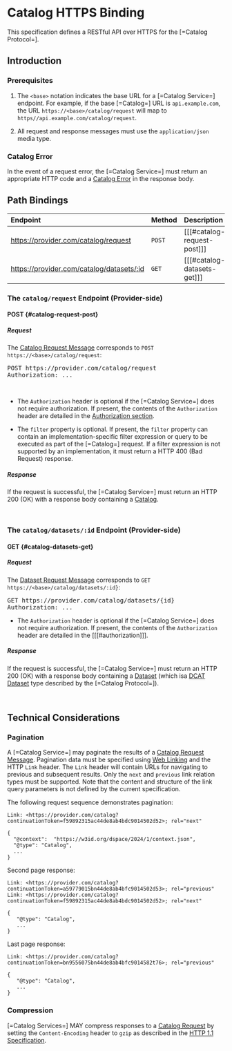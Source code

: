 # Catalog HTTPS Binding

This specification defines a RESTful API over HTTPS for the [=Catalog Protocol=].

## Introduction

### Prerequisites

1. The `<base>` notation indicates the base URL for a [=Catalog Service=] endpoint. For example, if the base [=Catalog=]
   URL is `api.example.com`, the URL `https://<base>/catalog/request` will map
   to `https//api.example.com/catalog/request`.

2. All request and response messages must use the `application/json` media type.

### Catalog Error

In the event of a request error, the [=Catalog Service=] must return an appropriate HTTP code and
a [Catalog Error](#error-catalog-error) in the response body.

## Path Bindings

| Endpoint                                  | Method | Description                 |
|:------------------------------------------|:-------|:----------------------------|
| https://provider.com/catalog/request      | `POST` | [[[#catalog-request-post]]] |
| https://provider.com/catalog/datasets/:id | `GET`  | [[[#catalog-datasets-get]]] |

### The `catalog/request` Endpoint (Provider-side)

#### POST {#catalog-request-post}

##### Request

The [Catalog Request Message](#catalog-request-message) corresponds to `POST https://<base>/catalog/request`:

<aside class="example" title="Catalog Request Message Request">
    <pre class="http">POST https://provider.com/catalog/request
Authorization: ...</pre>
    <pre class="json" data-include="message/example/catalog-request-message.json">
    </pre>
</aside>

- The `Authorization` header is optional if the [=Catalog Service=] does not require authorization. If present, the
  contents of the `Authorization` header are detailed in
  the [Authorization section](../common/common.binding.https.md#2-authorization).

- The `filter` property is optional. If present, the `filter` property can contain an implementation-specific filter
  expression or query to be executed as part of the [=Catalog=] request. If a filter expression is not supported by an
  implementation, it must return a HTTP 400 (Bad Request) response.

##### Response

If the request is successful, the [=Catalog Service=] must return an HTTP 200 (OK) with a response body containing
a [Catalog](#ack-catalog).

<aside class="example" title="Catalog Response">
    <pre class="json" data-include="message/example/catalog.json">
    </pre>
</aside>

### The `catalog/datasets/:id` Endpoint (Provider-side)

#### GET {#catalog-datasets-get}

##### Request

The [Dataset Request Message](#dataset-request-message) corresponds
to `GET https://<base>/catalog/datasets/:id}`:

<aside class="example" title="Dataset Request Message Request">
    <pre class="http">GET https://provider.com/catalog/datasets/{id}
Authorization: ...</pre>
    </pre>
</aside>

- The `Authorization` header is optional if the [=Catalog Service=] does not require authorization. If present, the
  contents of the `Authorization` header are detailed in
  the [[[#authorization]]].

##### Response

If the request is successful, the [=Catalog Service=] must return an HTTP 200 (OK) with a response body containing
a [Dataset](#ack-dataset) (which isa [DCAT Dataset](https://www.w3.org/TR/vocab-dcat-3/#Class:Dataset) type described by the [=Catalog Protocol=]).

<aside class="example" title="Dataset Response">
    <pre class="json" data-include="message/example/dataset.json">
    </pre>
</aside>

## Technical Considerations

### Pagination

A [=Catalog Service=] may paginate the results of a [Catalog Request Message](#catalog-request-message). Pagination data
must be specified using [Web Linking](https://datatracker.ietf.org/doc/html/rfc5988) and the HTTP `Link` header.
The `Link` header will contain URLs for navigating to previous and subsequent results. Only the `next` and `previous`
link relation types must be supported.
Note that the content and structure of the link query parameters is not defined by the current specification.

The following request sequence demonstrates pagination:

```http request
Link: <https://provider.com/catalog?continuationToken=f59892315ac44de8ab4bdc9014502d52>; rel="next"

{
  "@context":  "https://w3id.org/dspace/2024/1/context.json",
  "@type": "Catalog",
  ...
}
```

Second page response:

```http request
Link: <https://provider.com/catalog?continuationToken=a59779015bn44de8ab4bfc9014502d53>; rel="previous"
Link: <https://provider.com/catalog?continuationToken=f59892315ac44de8ab4bdc9014502d52>; rel="next"

{
   "@type": "Catalog",
   ...
}
```

Last page response:

```http request
Link: <https://provider.com/catalog?continuationToken=bn9556075bn44de8ab4bfc9014582t76>; rel="previous"

{
   "@type": "Catalog",
   ...
}
```

### Compression

[=Catalog Services=] MAY compress responses to
a [Catalog Request](#catalog-request-message) by setting the `Content-Encoding` header to `gzip` as described in
the [HTTP 1.1 Specification](https://www.rfc-editor.org/rfc/rfc9110.html#name-gzip-coding).

